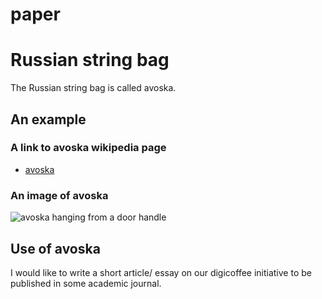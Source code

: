 paper
=====

# Russian string bag

The Russian string bag is called avoska.

## An example
### A link to avoska wikipedia page
- [avoska](http://en.wikipedia.org/wiki/String_bag)

### An image of avoska

 ![avoska hanging from a door handle](http://en.wikipedia.org/wiki/File:Avoska.jpg)

## Use of avoska



I would like to write a short article/ essay on our digicoffee initiative to be published in some academic journal.
